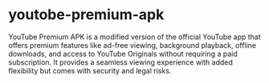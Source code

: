 # youtobe-premium-apk
YouTube Premium APK is a modified version of the official YouTube app that offers premium features like ad-free viewing, background playback, offline downloads, and access to YouTube Originals without requiring a paid subscription. It provides a seamless viewing experience with added flexibility but comes with security and legal risks.
